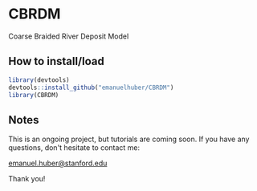# CBRDM
Coarse Braided River Deposit Model

## How to install/load

```r
library(devtools)
devtools::install_github("emanuelhuber/CBRDM")
library(CBRDM)
```

## Notes
This is an ongoing project, but tutorials are coming soon.
If you have any questions, don't hesitate to contact me:

emanuel.huber@stanford.edu

Thank you!
